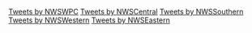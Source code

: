 <a class="twitter-timeline" href="https://twitter.com/NWSWPC?ref_src=twsrc%5Etfw">Tweets by NWSWPC</a> <script async src="https://platform.twitter.com/widgets.js" charset="utf-8"></script>
<a class="twitter-timeline" href="https://twitter.com/NWSCentral?ref_src=twsrc%5Etfw">Tweets by NWSCentral</a> <script async src="https://platform.twitter.com/widgets.js" charset="utf-8"></script>
<a class="twitter-timeline" href="https://twitter.com/NWSSouthern?ref_src=twsrc%5Etfw">Tweets by NWSSouthern</a> <script async src="https://platform.twitter.com/widgets.js" charset="utf-8"></script>
<a class="twitter-timeline" href="https://twitter.com/NWSWestern?ref_src=twsrc%5Etfw">Tweets by NWSWestern</a> <script async src="https://platform.twitter.com/widgets.js" charset="utf-8"></script>
<a class="twitter-timeline" href="https://twitter.com/NWSEastern?ref_src=twsrc%5Etfw">Tweets by NWSEastern</a> <script async src="https://platform.twitter.com/widgets.js" charset="utf-8"></script>
